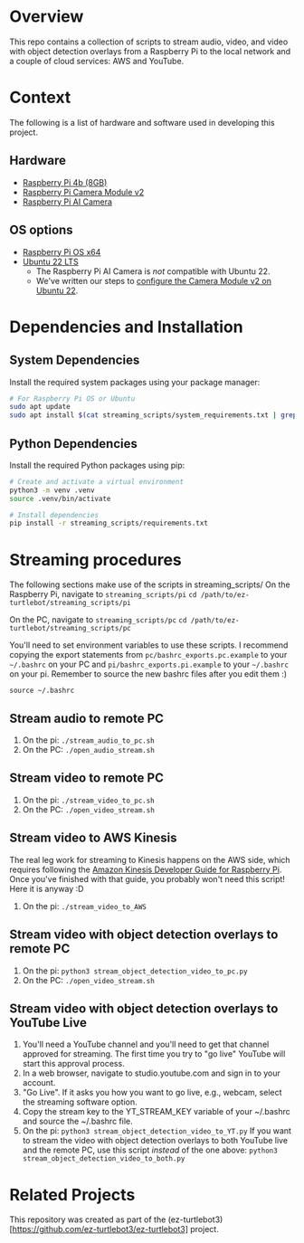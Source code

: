 # Overview
This repo contains a collection of scripts to stream audio, video, and video with object detection overlays from a Raspberry Pi to the local network and a couple of cloud services: AWS and YouTube.

# Context
The following is a list of hardware and software used in developing this project.
## Hardware
* [Raspberry Pi 4b (8GB)](https://www.raspberrypi.com/products/raspberry-pi-4-model-b/specifications/)
* [Raspberry Pi Camera Module v2](https://www.raspberrypi.com/products/camera-module-v2/)
* [Raspberry Pi AI Camera](https://www.raspberrypi.com/products/ai-camera/)
## OS options
* [Raspberry Pi OS x64](https://www.raspberrypi.com/software/)
* [Ubuntu 22 LTS](https://releases.ubuntu.com/jammy/)
  * The Raspberry Pi AI Camera is _not_ compatible with Ubuntu 22.
  * We've written our steps to [configure the Camera Module v2 on Ubuntu 22](rpi-av-stream-scripts/CameraModuleV2_Ubuntu22_Setup.md).

# Dependencies and Installation

## System Dependencies
Install the required system packages using your package manager:

```bash
# For Raspberry Pi OS or Ubuntu
sudo apt update
sudo apt install $(cat streaming_scripts/system_requirements.txt | grep -v '^#' | tr '\n' ' ')
```

## Python Dependencies
Install the required Python packages using pip:

```bash
# Create and activate a virtual environment
python3 -m venv .venv
source .venv/bin/activate

# Install dependencies
pip install -r streaming_scripts/requirements.txt
```

# Streaming procedures
The following sections make use of the scripts in streaming_scripts/
On the Raspberry Pi, navigate to `streaming_scripts/pi`
`cd /path/to/ez-turtlebot/streaming_scripts/pi`

On the PC, navigate to `streaming_scripts/pc`
`cd /path/to/ez-turtlebot/streaming_scripts/pc`


You'll need to set environment variables to use these scripts. I recommend copying the export statements from `pc/bashrc_exports.pc.example` to your `~/.bashrc` on your PC and `pi/bashrc_exports.pi.example` to your `~/.bashrc` on your pi. Remember to source the new bashrc files after you edit them :)

`source ~/.bashrc`

## Stream audio to remote PC
1. On the pi: `./stream_audio_to_pc.sh`
2. On the PC: `./open_audio_stream.sh`

## Stream video to remote PC
1. On the pi: `./stream_video_to_pc.sh`
2. On the PC: `./open_video_stream.sh`

## Stream video to AWS Kinesis
The real leg work for streaming to Kinesis happens on the AWS side, which requires following the [Amazon Kinesis Developer Guide for Raspberry Pi](https://docs.aws.amazon.com/kinesisvideostreams/latest/dg/producersdk-cpp-rpi.html). Once you've finished with that guide, you probably won't need this script! Here it is anyway :D
1. On the pi: `./stream_video_to_AWS`

## Stream video with object detection overlays to remote PC
1. On the pi: `python3 stream_object_detection_video_to_pc.py`
2. On the PC: `./open_video_stream.sh`

## Stream video with object detection overlays to YouTube Live
1. You'll need a YouTube channel and you'll need to get that channel approved for streaming. The first time you try to "go live" YouTube will start this approval process.
2. In a web browser, navigate to studio.youtube.com and sign in to your account.
3. "Go Live". If it asks you how you want to go live, e.g., webcam, select the streaming software option.
4. Copy the stream key to the YT_STREAM_KEY variable of your ~/.bashrc and source the ~/.bashrc file.
5. On the pi: `python3 stream_object_detection_video_to_YT.py`
If you want to stream the video with object detection overlays to both YouTube live and the remote PC, use this script _instead_ of the one above:
`python3 stream_object_detection_video_to_both.py`

# Related Projects
This repository was created as part of the (ez-turtlebot3)[https://github.com/ez-turtlebot3/ez-turtlebot3] project.
